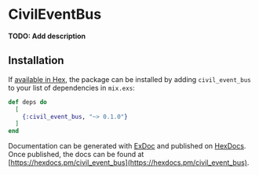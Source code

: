 # CivilEventBus

**TODO: Add description**

## Installation

If [available in Hex](https://hex.pm/docs/publish), the package can be installed
by adding `civil_event_bus` to your list of dependencies in `mix.exs`:

```elixir
def deps do
  [
    {:civil_event_bus, "~> 0.1.0"}
  ]
end
```

Documentation can be generated with [ExDoc](https://github.com/elixir-lang/ex_doc)
and published on [HexDocs](https://hexdocs.pm). Once published, the docs can
be found at [https://hexdocs.pm/civil_event_bus](https://hexdocs.pm/civil_event_bus).

